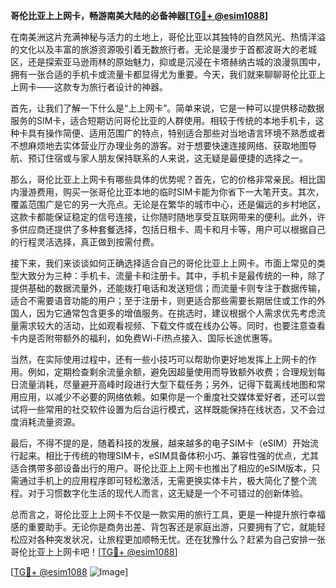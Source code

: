 **哥伦比亚上上网卡，畅游南美大陆的必备神器[[TG💪+ @esim1088](https://t.me/s/esim1088)]**

在南美洲这片充满神秘与活力的土地上，哥伦比亚以其独特的自然风光、热情洋溢的文化以及丰富的旅游资源吸引着无数旅行者。无论是漫步于首都波哥大的老城区，还是探索亚马逊雨林的原始魅力，抑或是沉浸在卡塔赫纳古城的浪漫氛围中，拥有一张合适的手机卡或流量卡都显得尤为重要。今天，我们就来聊聊哥伦比亚上上网卡——这款专为旅行者设计的神器。

首先，让我们了解一下什么是“上上网卡”。简单来说，它是一种可以提供移动数据服务的SIM卡，适合短期访问哥伦比亚的人群使用。相较于传统的本地手机卡，这种卡具有操作简便、适用范围广的特点，特别适合那些对当地语言环境不熟悉或者不想麻烦地去实体营业厅办理业务的游客。对于想要快速连接网络、获取地图导航、预订住宿或与家人朋友保持联系的人来说，这无疑是最便捷的选择之一。

那么，哥伦比亚上上网卡有哪些具体的优势呢？首先，它的价格非常亲民。相比国内漫游费用，购买一张哥伦比亚本地的临时SIM卡能为你省下一大笔开支。其次，覆盖范围广是它的另一大亮点。无论是在繁华的城市中心，还是偏远的乡村地区，这款卡都能保证稳定的信号连接，让你随时随地享受互联网带来的便利。此外，许多供应商还提供了多种套餐选择，包括日租卡、周卡和月卡等，用户可以根据自己的行程灵活选择，真正做到按需付费。

接下来，我们来谈谈如何正确选择适合自己的哥伦比亚上上网卡。市面上常见的类型大致分为三种：手机卡、流量卡和注册卡。其中，手机卡是最传统的一种，除了提供基础的数据流量外，还能拨打电话和发送短信；而流量卡则专注于数据传输，适合不需要语音功能的用户；至于注册卡，则更适合那些需要长期居住或工作的外国人，因为它通常包含更多的增值服务。在挑选时，建议根据个人需求优先考虑流量需求较大的活动，比如观看视频、下载文件或在线办公等。同时，也要注意查看卡内是否附带额外的福利，如免费Wi-Fi热点接入、国际长途优惠等。

当然，在实际使用过程中，还有一些小技巧可以帮助你更好地发挥上上网卡的作用。例如，定期检查剩余流量余额，避免因超量使用而导致额外收费；合理规划每日流量消耗，尽量避开高峰时段进行大型下载任务；另外，记得下载离线地图和常用应用，以减少不必要的网络依赖。如果你是一个重度社交媒体爱好者，还可以尝试将一些常用的社交软件设置为后台运行模式，这样既能保持在线状态，又不会过度消耗流量资源。

最后，不得不提的是，随着科技的发展，越来越多的电子SIM卡（eSIM）开始流行起来。相比于传统的物理SIM卡，eSIM具备体积小巧、兼容性强的优点，尤其适合携带多部设备出行的用户。哥伦比亚上上网卡也推出了相应的eSIM版本，只需通过手机上的应用程序即可轻松激活，无需更换实体卡片，极大简化了整个流程。对于习惯数字化生活的现代人而言，这无疑是一个不可错过的创新体验。

总而言之，哥伦比亚上上网卡不仅是一款实用的旅行工具，更是一种提升旅行幸福感的重要助手。无论你是商务出差、背包客还是家庭出游，只要拥有了它，就能轻松应对各种突发状况，让旅程更加顺畅无忧。还在犹豫什么？赶紧为自己安排一张哥伦比亚上上网卡吧！[[TG💪+ @esim1088](https://t.me/s/esim1088)]

[[TG💪+ @esim1088](https://t.me/s/esim1088) ![Image](https://i.postimg.cc/4NQfJmqS/Snipaste-2025-05-13-00-14-12.png)]